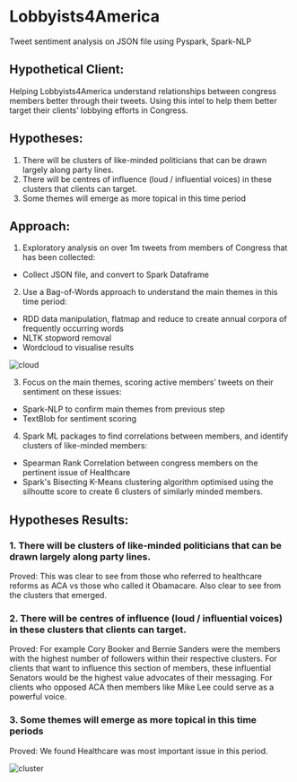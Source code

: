# Lobbyists4America
Tweet sentiment analysis on JSON file using Pyspark, Spark-NLP

## Hypothetical Client:
Helping Lobbyists4America understand relationships between congress members better through their tweets.
Using this intel to help them better target their clients’ lobbying efforts in Congress.

## Hypotheses:
1. There will be clusters of like-minded politicians that can be drawn largely along party lines.
2. There will be centres of influence (loud / influential voices) in these clusters that clients can target.
3. Some themes will emerge as more topical in this time period

## Approach:
1. Exploratory analysis on over 1m tweets from members of Congress that has been collected:
  - Collect JSON file, and convert to Spark Dataframe
2. Use a Bag-of-Words approach to understand the main themes in this time period:
  - RDD data manipulation, flatmap and reduce to create annual corpora of frequently occurring words
  - NLTK stopword removal
  - Wordcloud to visualise results
  
![cloud](https://user-images.githubusercontent.com/55634972/81058694-e2534c00-8ec6-11ea-9f04-471a6c1ab31b.png)
  
3. Focus on the main themes, scoring active members’ tweets on their sentiment on these issues:
  - Spark-NLP to confirm main themes from previous step
  - TextBlob for sentiment scoring
4. Spark ML packages to find correlations between members, and identify clusters of like-minded members:
  - Spearman Rank Correlation between congress members on the pertinent issue of Healthcare
  - Spark's Bisecting K-Means clustering algorithm optimised using the silhoutte score to create 6 clusters of similarly minded members.


## Hypotheses Results:

### 1. There will be clusters of like-minded politicians that can be drawn largely along party lines.
Proved: This was clear to see from those who referred to healthcare reforms as ACA vs those who called it Obamacare. Also clear to see from the clusters that emerged.

### 2. There will be centres of influence (loud / influential voices) in these clusters that clients can target.
Proved: For example Cory Booker and Bernie Sanders were the members with the highest number of followers within their respective clusters.
For clients that want to influence this section of members, these influential Senators would be the highest value advocates of their messaging.
For clients who opposed ACA then members like Mike Lee could serve as a powerful voice.

### 3. Some themes will emerge as more topical in this time periods
Proved: We found Healthcare was most important issue in this period.

![cluster](https://user-images.githubusercontent.com/55634972/81058702-e41d0f80-8ec6-11ea-85df-b9259fc16bf0.png)
